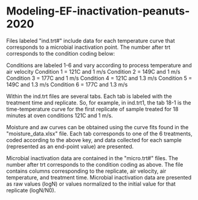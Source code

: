 # Modeling-EF-inactivation-peanuts-2020

Files labeled "ind.trt#" include data for each temperature curve that corresponds to a microbial inactivation point. The number after trt corresponds to the condition coding below:

Conditions are labeled 1-6 and vary according to process temperature and air velocity
Condition 1 = 121C and 1 m/s
Condition 2 = 149C and 1 m/s
Condition 3 = 177C and 1 m/s
Condition 4 = 121C and 1.3 m/s
Condition 5 = 149C and 1.3 m/s
Condition 6 = 177C and 1.3 m/s

Within the ind.trt files are several tabs. Each tab is labeled with the treatment time and replicate. So, for example, in ind.trt1, the tab 18-1 is the time-temperature curve for the first replicate of sample treated for 18 minutes at oven conditions 121C and 1 m/s.

Moisture and aw curves can be obtained using the curve fits found in the "moisture_data.xlsx" file. Each tab corresponds to one of the 6 treatments, coded according to the above key, and data collected for each sample (represented as an end-point value) are presented.

Microbial inactivation data are contained in the "micro.trt#" files. The number after trt corresponds to the condition coding as above. The file contains columns corresponding to the replicate, air velocity, air temperature, and treatment time. Microbial inactivation data are presented as raw values (logN) or values normalized to the initial value for that replicate (logN/N0).
